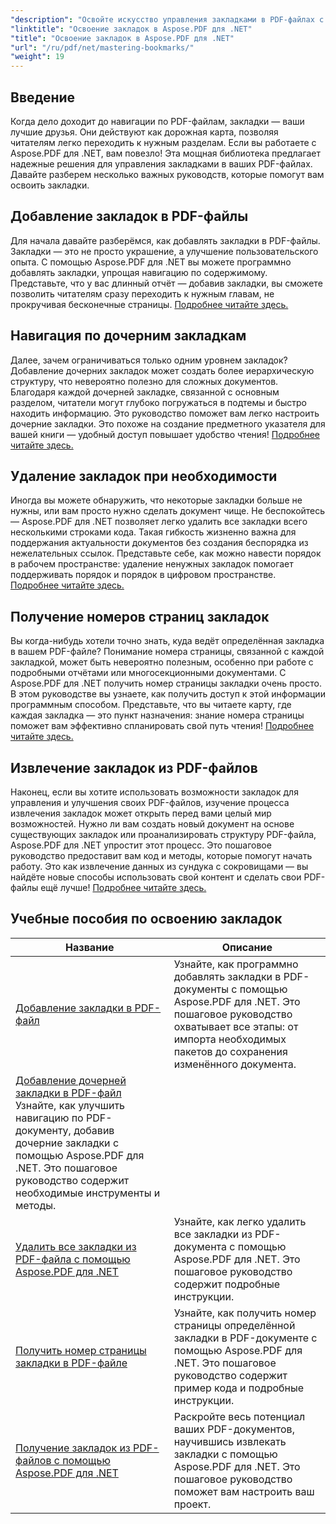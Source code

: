 ```yaml
---
"description": "Освойте искусство управления закладками в PDF-файлах с помощью Aspose.PDF для .NET. Наши руководства охватывают всё&#58; от добавления до удаления закладок."
"linktitle": "Освоение закладок в Aspose.PDF для .NET"
"title": "Освоение закладок в Aspose.PDF для .NET"
"url": "/ru/pdf/net/mastering-bookmarks/"
"weight": 19
---
```


## Введение

Когда дело доходит до навигации по PDF-файлам, закладки — ваши лучшие друзья. Они действуют как дорожная карта, позволяя читателям легко переходить к нужным разделам. Если вы работаете с Aspose.PDF для .NET, вам повезло! Эта мощная библиотека предлагает надежные решения для управления закладками в ваших PDF-файлах. Давайте разберем несколько важных руководств, которые помогут вам освоить закладки.

## Добавление закладок в PDF-файлы

Для начала давайте разберёмся, как добавлять закладки в PDF-файлы. Закладки — это не просто украшение, а улучшение пользовательского опыта. С помощью Aspose.PDF для .NET вы можете программно добавлять закладки, упрощая навигацию по содержимому. Представьте, что у вас длинный отчёт — добавив закладки, вы сможете позволить читателям сразу переходить к нужным главам, не прокручивая бесконечные страницы. [Подробнее читайте здесь.](./adding-bookmark/)

## Навигация по дочерним закладкам

Далее, зачем ограничиваться только одним уровнем закладок? Добавление дочерних закладок может создать более иерархическую структуру, что невероятно полезно для сложных документов. Благодаря каждой дочерней закладке, связанной с основным разделом, читатели могут глубоко погружаться в подтемы и быстро находить информацию. Это руководство поможет вам легко настроить дочерние закладки. Это похоже на создание предметного указателя для вашей книги — удобный доступ повышает удобство чтения! [Подробнее читайте здесь.](./adding-child-bookmark/)

## Удаление закладок при необходимости

Иногда вы можете обнаружить, что некоторые закладки больше не нужны, или вам просто нужно сделать документ чище. Не беспокойтесь — Aspose.PDF для .NET позволяет легко удалить все закладки всего несколькими строками кода. Такая гибкость жизненно важна для поддержания актуальности документов без создания беспорядка из нежелательных ссылок. Представьте себе, как можно навести порядок в рабочем пространстве: удаление ненужных закладок помогает поддерживать порядок и порядок в цифровом пространстве. [Подробнее читайте здесь.](./remove-all-bookmarks/)

## Получение номеров страниц закладок

Вы когда-нибудь хотели точно знать, куда ведёт определённая закладка в вашем PDF-файле? Понимание номера страницы, связанной с каждой закладкой, может быть невероятно полезным, особенно при работе с подробными отчётами или многосекционными документами. С Aspose.PDF для .NET получить номер страницы закладки очень просто. В этом руководстве вы узнаете, как получить доступ к этой информации программным способом. Представьте, что вы читаете карту, где каждая закладка — это пункт назначения: знание номера страницы поможет вам эффективно спланировать свой путь чтения! [Подробнее читайте здесь.](./retrieve-bookmark-page-number/)

## Извлечение закладок из PDF-файлов

Наконец, если вы хотите использовать возможности закладок для управления и улучшения своих PDF-файлов, изучение процесса извлечения закладок может открыть перед вами целый мир возможностей. Нужно ли вам создать новый документ на основе существующих закладок или проанализировать структуру PDF-файла, Aspose.PDF для .NET упростит этот процесс. Это пошаговое руководство предоставит вам код и методы, которые помогут начать работу. Это как извлечение данных из сундука с сокровищами — вы найдёте новые способы использовать свой контент и сделать свои PDF-файлы ещё лучше! [Подробнее читайте здесь.](./get-bookmarks-from-pdf-files/)

## Учебные пособия по освоению закладок
| Название | Описание |
| --- | --- | 
| [Добавление закладки в PDF-файл](./adding-bookmark/) | Узнайте, как программно добавлять закладки в PDF-документы с помощью Aspose.PDF для .NET. Это пошаговое руководство охватывает все этапы: от импорта необходимых пакетов до сохранения изменённого документа. |  
| [Добавление дочерней закладки в PDF-файл](./adding-child-bookmark/) Узнайте, как улучшить навигацию по PDF-документу, добавив дочерние закладки с помощью Aspose.PDF для .NET. Это пошаговое руководство содержит необходимые инструменты и методы. |  
| [Удалить все закладки из PDF-файла с помощью Aspose.PDF для .NET](./remove-all-bookmarks/) | Узнайте, как легко удалить все закладки из PDF-документа с помощью Aspose.PDF для .NET. Это пошаговое руководство содержит подробные инструкции. |  
| [Получить номер страницы закладки в PDF-файле](./retrieve-bookmark-page-number/) | Узнайте, как получить номер страницы определённой закладки в PDF-документе с помощью Aspose.PDF для .NET. Это пошаговое руководство содержит пример кода и подробные инструкции. |  
| [Получение закладок из PDF-файлов с помощью Aspose.PDF для .NET](./get-bookmarks-from-pdf-files/) | Раскройте весь потенциал ваших PDF-документов, научившись извлекать закладки с помощью Aspose.PDF для .NET. Это пошаговое руководство поможет вам настроить ваш проект. |